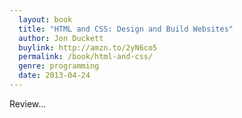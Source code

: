```yaml
---
  layout: book
  title: "HTML and CSS: Design and Build Websites"
  author: Jon Duckett
  buylink: http://amzn.to/2yN6co5
  permalink: /book/html-and-css/
  genre: programming
  date: 2013-04-24
---
```


Review...